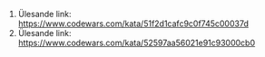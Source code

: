 1. Ülesande link: https://www.codewars.com/kata/51f2d1cafc9c0f745c00037d
2. Ülesande link: https://www.codewars.com/kata/52597aa56021e91c93000cb0
